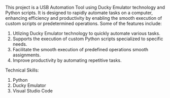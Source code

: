 This project is a USB Automation Tool using Ducky Emulator technology and Python scripts. It is designed to rapidly automate tasks on a computer, enhancing efficiency and productivity by enabling the smooth execution of custom scripts or predetermined operations. Some of the features include: 
1. Utlizing Ducky Emulator technology to quickly automate various tasks.
2. Supports the execution of custom Python scripts specialized to specific needs.
3. Facilitate the smooth execution of predefined operations smooth assignments.
4. Improve productivity by automating repetitive tasks.

Technical Skills: 
1. Python
2. Ducky Emulator
3. Visual Studio Code 

